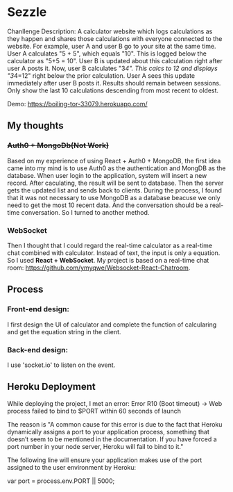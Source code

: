 # Sezzle
Chanllenge Description: A calculator website which logs calculations as they happen and shares those calculations with everyone connected to the website. For example, user A and user B go to your site at the same time. User A calculates "5 + 5", which equals "10". This is logged below the calculator as "5+5 = 10". User B is updated about this calculation right after user A posts it. Now, user B calculates "3*4". This calcs to 12 and displays "3*4=12" right below the prior calculation. User A sees this update immediately after user B posts it. Results should remain between sessions. Only show the last 10 calculations descending from most recent to oldest.

Demo: https://boiling-tor-33079.herokuapp.com/

## My thoughts
### ~~Auth0 + MongoDb(Not Work)~~
Based on my experience of using React + Auth0 + MongoDB, the first idea came into my mind is to use Auth0 as the authentication and MongDB as the database. When user login to the application, system will insert a new record. After caculating, the result will be sent to database. Then the server gets the updated list and sends back to clients. During the process, I found that it was not necessary to use MongoDB as a database beacuse we only need to get the most 10 recent data. And the conversation should be a real-time conversation. So I turned to another method.
### WebSocket
Then I thought that I could regard the real-time calculator as a real-time chat combined with calculator. Instead of text, the input is only a equation. So I used **React + WebSocket**. My project is based on a real-time chat room: https://github.com/ymyqwe/Websocket-React-Chatroom.

## Process
### Front-end design:
I first design the UI of calculator and complete the function of calcularing and get the equation string in the client.

### Back-end design:
I use 'socket.io' to listen on the event.  

## Heroku Deployment

While deploying the project, I met an error:
Error R10 (Boot timeout) -> Web process failed to bind to $PORT within 60 seconds of launch

The reason is "A common cause for this error is due to the fact that Heroku dynamically assigns a port to your application process, something that doesn’t seem to be mentioned in the documentation. If you have forced a port number in your node server, Heroku will fail to bind to it."

The following line will ensure your application makes use of the port assigned to the user environment by Heroku:

var port = process.env.PORT || 5000;
